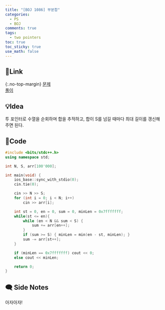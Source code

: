 ```yaml
---
title: "[BOJ 1086] 부분합"
categories:
  - PS
  - BOJ
comments: true
tags:
  - two pointers
toc: true
toc_sticky: true
use_math: false
---
```

## 🔗Link
{:.no-top-margin}
[문제](https://boj.kr/1086)  
[풀이](https://github.com/La-Coruna/PS/blob/main/baekjoon/1086_2.cpp)  
## 💡Idea
투 포인터로 수열을 순회하며 합을 추적하고, 합이 S를 넘길 때마다 최대 길이를 갱신해주면 된다.
## 🔑Code
```c++
#include <bits/stdc++.h>
using namespace std;

int N, S, arr[100'000];

int main(void) {
	ios_base::sync_with_stdio(0);
	cin.tie(0);

	cin >> N >> S;
	for (int i = 0; i < N; i++)
		cin >> arr[i];

	int st = 0, en = 0, sum = 0, minLen = 0x7fffffff;
	while(st <= en){
		while (en < N && sum < S) {
			sum += arr[en++];
		}
		if (sum >= S) { minLen = min(en - st, minLen); }
		sum -= arr[st++];
	}

	if (minLen == 0x7fffffff) cout << 0;
	else cout << minLen;

	return 0;
}
```

## 🗨️ Side Notes
 아자아자!